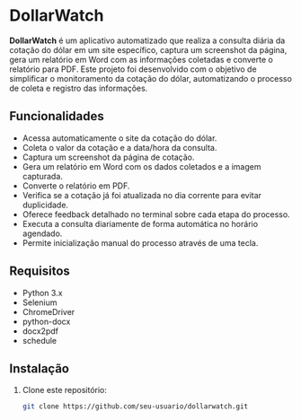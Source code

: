 # DollarWatch

**DollarWatch** é um aplicativo automatizado que realiza a consulta diária da cotação do dólar em um site específico, captura um screenshot da página, gera um relatório em Word com as informações coletadas e converte o relatório para PDF. Este projeto foi desenvolvido com o objetivo de simplificar o monitoramento da cotação do dólar, automatizando o processo de coleta e registro das informações.

## Funcionalidades

- Acessa automaticamente o site da cotação do dólar.
- Coleta o valor da cotação e a data/hora da consulta.
- Captura um screenshot da página de cotação.
- Gera um relatório em Word com os dados coletados e a imagem capturada.
- Converte o relatório em PDF.
- Verifica se a cotação já foi atualizada no dia corrente para evitar duplicidade.
- Oferece feedback detalhado no terminal sobre cada etapa do processo.
- Executa a consulta diariamente de forma automática no horário agendado.
- Permite inicialização manual do processo através de uma tecla.

## Requisitos

- Python 3.x
- Selenium
- ChromeDriver
- python-docx
- docx2pdf
- schedule

## Instalação

1. Clone este repositório:

   ```bash
   git clone https://github.com/seu-usuario/dollarwatch.git
